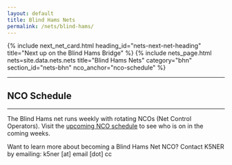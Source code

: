 ```yaml
---
layout: default
title: Blind Hams Nets
permalink: /nets/blind-hams/
---
```

{% include next_net_card.html heading_id="nets-next-net-heading" title="Next up on the Blind Hams Bridge" %}
{% include nets_page.html nets=site.data.nets.nets title="Blind Hams Nets" category="bhn" section_id="nets-bhn" nco_anchor="nco-schedule" %}
<hr>
<h2 id="nco-schedule">NCO Schedule</h2>
<hr>

<p>
  The Blind Hams net runs weekly with rotating NCOs (Net Control Operators).
  Visit the <a href="/nets/blind-hams/nco-schedule/">upcoming NCO schedule</a>
  to see who is on in the coming weeks.
</p>

<p>
  Want to learn more about becoming a Blind Hams Net NCO? Contact K5NER by emailing:
  <script>
    document.write('<a href="mailto:' + 'k5ner' + '@' + 'email.cc">' +
                   'k5ner' + '@' + 'email.cc</a>');
  </script>
  <noscript>k5ner [at] email [dot] cc</noscript>
</p>
